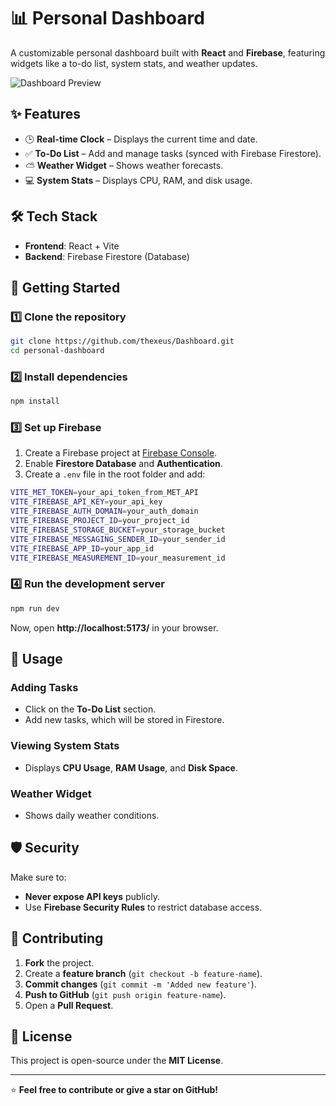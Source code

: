 

# 📊 Personal Dashboard

A customizable personal dashboard built with **React** and **Firebase**, featuring widgets like a to-do list, system stats, and weather updates.

![Dashboard Preview](https://your-image-url.com) <!-- Replace with an actual image URL -->

## ✨ Features
- 🕒 **Real-time Clock** – Displays the current time and date.
- ✅ **To-Do List** – Add and manage tasks (synced with Firebase Firestore).
- ⛅ **Weather Widget** – Shows weather forecasts.
- 💻 **System Stats** – Displays CPU, RAM, and disk usage.


## 🛠️ Tech Stack
- **Frontend**: React + Vite
- **Backend**: Firebase Firestore (Database)


## 🚀 Getting Started

### 1️⃣ Clone the repository
```sh
git clone https://github.com/thexeus/Dashboard.git
cd personal-dashboard
```

### 2️⃣ Install dependencies
```sh
npm install
```

### 3️⃣ Set up Firebase
1. Create a Firebase project at [Firebase Console](https://console.firebase.google.com/).
2. Enable **Firestore Database** and **Authentication**.
3. Create a `.env` file in the root folder and add:
```sh
VITE_MET_TOKEN=your_api_token_from_MET_API
VITE_FIREBASE_API_KEY=your_api_key
VITE_FIREBASE_AUTH_DOMAIN=your_auth_domain
VITE_FIREBASE_PROJECT_ID=your_project_id
VITE_FIREBASE_STORAGE_BUCKET=your_storage_bucket
VITE_FIREBASE_MESSAGING_SENDER_ID=your_sender_id
VITE_FIREBASE_APP_ID=your_app_id
VITE_FIREBASE_MEASUREMENT_ID=your_measurement_id
```

### 4️⃣ Run the development server
```sh
npm run dev
```
Now, open **http://localhost:5173/** in your browser.

## 🔧 Usage

### Adding Tasks
- Click on the **To-Do List** section.
- Add new tasks, which will be stored in Firestore.

### Viewing System Stats
- Displays **CPU Usage**, **RAM Usage**, and **Disk Space**.

### Weather Widget
- Shows daily weather conditions.





## 🛡️ Security
Make sure to:
- **Never expose API keys** publicly.
- Use **Firebase Security Rules** to restrict database access.

## 🤝 Contributing
1. **Fork** the project.
2. Create a **feature branch** (`git checkout -b feature-name`).
3. **Commit changes** (`git commit -m 'Added new feature'`).
4. **Push to GitHub** (`git push origin feature-name`).
5. Open a **Pull Request**.

## 📜 License
This project is open-source under the **MIT License**.

---

⭐ **Feel free to contribute or give a star on GitHub!**  


